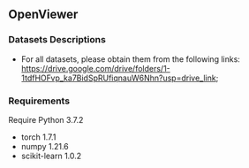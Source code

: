 
## OpenViewer

### Datasets Descriptions

- For all datasets, please obtain them from the following links: <https://drive.google.com/drive/folders/1-1tdfHOFvp_ka7BidSpRUfiqnauW6Nhn?usp=drive_link>;

### Requirements

Require Python 3.7.2

- torch 1.7.1
- numpy 1.21.6
- scikit-learn 1.0.2
